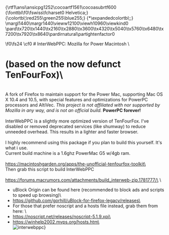 {\rtf1\ansi\ansicpg1252\cocoartf1561\cocoasubrtf600
{\fonttbl\f0\fswiss\fcharset0 Helvetica;}
{\colortbl;\red255\green255\blue255;}
{\*\expandedcolortbl;;}
\margl1440\margr1440\vieww12100\viewh10960\viewkind0
\pard\tx720\tx1440\tx2160\tx2880\tx3600\tx4320\tx5040\tx5760\tx6480\tx7200\tx7920\tx8640\pardirnatural\partightenfactor0

\f0\fs24 \cf0 # InterWebPPC: Mozilla for Power Macintosh \
# (based on the now defunct TenFourFox)\
\
A fork of Firefox to maintain support for the Power Mac, supporting Mac OS X 10.4 and 10.5, with special features and optimizations for PowerPC processors and AltiVec. _This project is not affiliated with nor supported by Mozilla in any way, and is not an official build._ **PowerPC forever!**\
\
InterWebPPC is a slightly more optimized version of TenFourFox. I've disabled or removed deprecated services (like shumway) to reduce unneeded overhead. This results in a lighter and faster browser.\
\
I highly recommend using this package if you plan to build this yourself. It's what i use. \
Current build machine is a 1.6ghz PowerMac G5 w/4gb ram.\
\
https://macintoshgarden.org/apps/the-unofficial-tenfourfox-toolkit\
\
Then grab this script to build InterWebPPC\
\
https://forums.macrumors.com/attachments/build_interweb-zip.1781777/\
\
* uBlock Origin can be found here (recommended to block ads and scripts to speed up browsing)\
* https://github.com/gorhill/uBlock-for-firefox-legacy/releases\
* For those that prefer noscript and a hosts file instead, grab them from here: \
* https://noscript.net/releases/noscript-5.1.9.xpi\
* https://winhelp2002.mvps.org/hosts.htm\
\
![interwebppc](https://forums.macrumors.com/attachments/interwebppc-png.1761842/)}